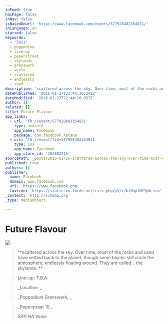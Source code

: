 ```yaml
---
inFeed: true
hasPage: false
inNav: false
isBasedOnUrl: 'https://www.facebook.com/events/577928482354931/'
inLanguage: en
starred: false
keywords:
  - '5911'
  - poppodium
  - line-up
  - peperstraat
  - skylands
  - grenswerk
  - venlo
  - scattered
  - endlessly
  - sand
description: 'scattered across the sky. Over time, most of the rocks and sand have settled back to the planet, though some blocks still circle the atmosphere, endlessly floating around. They are called... the skylands. Line-up: T.B.A. Location: Poppodium Grenswerk... Peperstraat 10 5911 HA Venlo -->'
datePublished: '2016-01-27T22:44:26.242Z'
dateModified: '2016-01-27T22:44:20.957Z'
author: []
related: []
title: Future Flavour
app_links:
  - url: 'fb://event/577928482354931'
    type: android
    app_name: Facebook
    package: com.facebook.katana
  - url: 'fb://event/?id=577928482354931'
    type: ios
    app_name: Facebook
    app_store_id: '284882215'
sourcePath: _posts/2016-01-26-scattered-across-the-sky-over-time-most-of-the-rocks-and-s.md
published: true
authors: []
publisher:
  name: Facebook
  domain: www.facebook.com
  url: 'https://www.facebook.com'
  favicon: 'https://static.xx.fbcdn.net/rsrc.php/yV/r/hzMapiNYYpW.ico'
_context: 'http://schema.org'
_type: MediaObject

---
```

# Future Flavour
![](https://the-grid-user-content.s3-us-west-2.amazonaws.com/ba9a70d9-af89-4af8-9a9e-af01354d9dc5.jpg)

> **scattered across the sky. Over time, most of the rocks and sand have settled back to the planet, though some blocks still circle the atmosphere, endlessly floating around. They are called... the skylands. **

> Line-up: T.B.A. 

> _Location: _

> _Poppodium Grenswerk, _

> _Peperstraat 10 _

> _5911 HA Venlo_